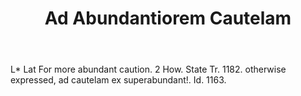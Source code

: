---
title: Ad Abundantiorem Cautelam
permalink: "/definitions/ad-abundantiorem-cautelam.html"
body: L* Lat For more abundant caution. 2 How. State Tr. 1182. otherwise expressed,
  ad cautelam ex superabundant!. Id. 1163.
published_at: '2018-07-07'
layout: post
---